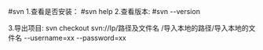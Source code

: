 #svn
1.查看是否安装：
	#svn help
2.查看版本:
	#svn --version

3.导出项目:	svn checkout svn://Ip/路径及文件名   /导入本地的路径/导入本地的文件名  --username=xx --password=xx



